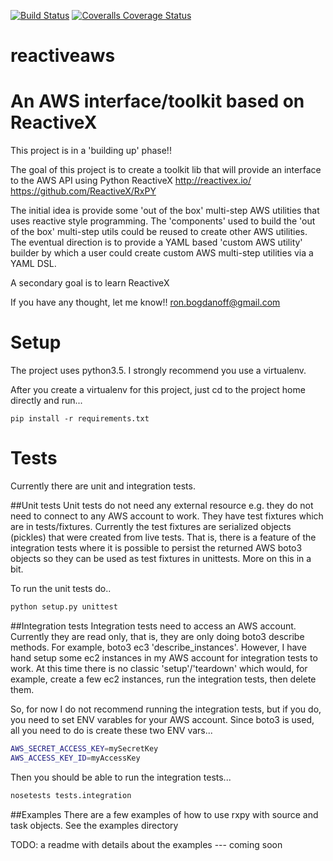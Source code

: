 [![Build Status](https://travis-ci.org/rbogdanoff/reactiveaws.svg?branch=develop)](https://travis-ci.org/rbogdanoff/reactiveaws)
[![Coveralls Coverage Status](https://img.shields.io/coveralls/rbogdanoff/reactiveaws/develop.svg)]()

# reactiveaws
An AWS interface/toolkit based on ReactiveX
===========================================

This project is in a 'building up' phase!!

The goal of this project is to create a toolkit lib that will provide an interface to the
AWS API using Python ReactiveX http://reactivex.io/ https://github.com/ReactiveX/RxPY

The initial idea is provide some 'out of the box' multi-step AWS utilities that uses reactive style programming.
The 'components' used to build the 'out of the box' multi-step utils could be reused to create other AWS utilities.
The eventual direction is to provide a YAML based 'custom AWS utility' builder by which a user could create
custom AWS multi-step utilities via a YAML DSL.

A secondary goal is to learn ReactiveX 

If you have any thought, let me know!! ron.bogdanoff@gmail.com

Setup
=====
The project uses python3.5.  I strongly recommend you use a virtualenv.

After you create a virtualenv for this project, just cd to the project home directly and run...

`pip install -r requirements.txt`


Tests
=====
Currently there are unit and integration tests.

##Unit tests
Unit tests do not need any external resource e.g. they do not need to connect to any AWS account to work.  They have test fixtures which are in tests/fixtures.  Currently the test fixtures are serialized objects (pickles) that were created from live tests.  That is, there is a feature of the integration tests where it is possible to persist the returned AWS boto3 objects so they can be used as test fixtures in unittests.  More on this in a bit.

To run the unit tests do..
```bash
python setup.py unittest
```

##Integration tests
Integration tests need to access an AWS account.  Currently they are read only, that is, they are only doing boto3 describe methods.  For example, boto3 ec3 'describe_instances'.  However, I have hand setup some ec2 instances in my AWS account for integration tests to work.  At this time there is no classic 'setup'/'teardown' which would, for example, create a few ec2 instances, run the integration tests, then delete them.

So, for now I do not recommend running the integration tests, but if you do, you need to set ENV varables for your AWS account.  Since boto3 is used, all you need to do is create these two ENV vars...

```bash
AWS_SECRET_ACCESS_KEY=mySecretKey
AWS_ACCESS_KEY_ID=myAccessKey
```

Then you should be able to run the integration tests...
```bash
nosetests tests.integration
```

##Examples
There are a few examples of how to use rxpy with source and task 
objects.  See the examples directory

TODO: a readme with details about the examples --- coming soon


